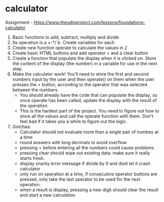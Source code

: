 # calculator


Assignment - https://www.theodinproject.com/lessons/foundations-calculator

1. Basic functions to add, subtract, multiply and divide
2. Its operation is a +-*/ b. Create variables for each
3. Create new function operate to calculate the values in 2
4. Create basic HTML buttons and add operator = and a clear button
5. Create a function that populate the display when it is clicked on. Store the content of the display (the number) in a variable for use in the next step.
6. Make the calculator work! You’ll need to store the first and second numbers input by the user and then operate() on them when the user presses the = button, according to the operator that was selected between the numbers.
    - You should already have the code that can populate the display, so once operate has been called, update the display with the result of the operation.
    - This is the hardest part of the project. You need to figure out how to store all the values and call the operate function with them. Don’t feel bad if it takes you a while to figure out the logic.
7. Gotchas:
    - Calculator should not evaluate more than a single pair of numbes at a time
    - round answers with long decimals to avoid overflow
    - pressing = before entering all the numbers could cause problems
    - pressing clear should wipe out existing data. make sure it really starts fresh.
    - display snarky error message if divide by 0 and dont let it crash calculator
    - only run on operation at a time, if consecutive operator buttons are pressed, only take the last operator to be used for the next operation. 
    - when a result is display, pressing a new digit should clear the result and start a new calculation





